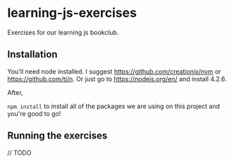 # learning-js-exercises

Exercises for our learning js bookclub.


## Installation

You'll need node installed.
I suggest https://github.com/creationix/nvm or https://github.com/tj/n. Or just
go to https://nodejs.org/en/ and install 4.2.6.

After,

`npm install` to install all of the packages we are using on this project and
you're good to go!

## Running the exercises

// TODO
